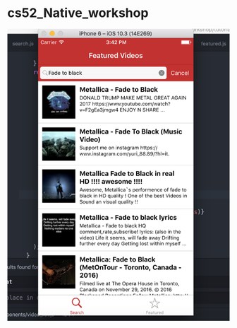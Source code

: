 # cs52_Native_workshop

![screen shot](https://github.com/orzsikodon/cs52_Native_workshop/blob/master/VidSearch/finalNative.png)
